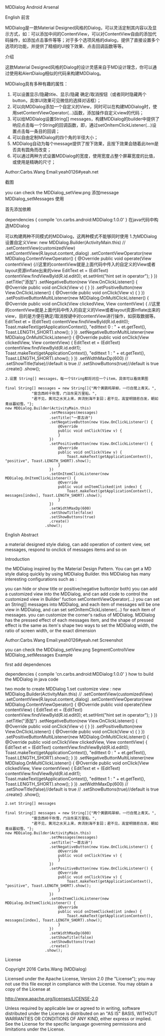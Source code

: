 MDDialog
Android Arsenal

English
前言

MDDialog是一款Material Designed风格的Dialog，可以灵活定制其内容以及显示方式，如：可以添加中间的ContentView，可以对ContentView自由的添加代码操作，如添加点击事件等等；对于多个选项风格的dialog，提供了直接设置多个选项的功能，并提供了精细的UI按下效果、点击回调函数等等。

介绍

这款Material Designed风格的Dialog的设计灵感来自于MD设计理念，你可以通过使用和AlertDialog相似的代码来构建MDDialog。

MDDialog具有多种有趣的属性：
1. 可以设置显示/隐藏title、显示/隐藏 确定/取消按钮（或者同时隐藏两个button，具体UI效果可见微信的选择对话框）；
2. 可以向MDDialog添加一个自定义的View，同时可以在构建MDDialog时，使用setContentViewOperator(...)函数，添加操作自定义view的代码；
3. 可以给MDDialog设置String[] messages，构建MDDialog的builder中提供了响应点击每一个String的回调函数，即，通过setOnItemClickListener(...)设置点击每一条目的回调；
4. 可以自由定制MDialog的四个角的半径大小；
5. MDDialog自动为每个message提供了按下效果，且按下效果会随着此item是否具有圆角而改变；
6. 可以通过两种方式设置MDDialog的宽度，使用宽度占整个屏幕宽度的比值，或使用是精确的尺寸；

Author:Carbs.Wang
Email:yeah0126#yeah.net

截图

you can check the MDDialog_setView.png 
添加message MDDialog_setMessages
使用

首先添加依赖

  dependencies {
    compile 'cn.carbs.android:MDDialog:1.0.0'
  }
在java代码中构造MDDialog

可以构建两种不同模式的MDDialog，这两种模式不能够同时使用
  1.为MDDialog设置自定义View:
  new MDDialog.Builder(ActivityMain.this)
//              .setContentView(customizedView)
                .setContentView(R.layout.content_dialog)
                .setContentViewOperator(new MDDialog.ContentViewOperator() {
                  @Override
                  public void operate(View contentView) {//这里的contentView就是上面代码中传入的自定义的View或者layout资源inflate出来的view
                    EditText et = (EditText) contentView.findViewById(R.id.edit0);
                    et.setHint("hint set in operator");
                  }
                })
                .setTitle("添加")
                .setNegativeButton(new View.OnClickListener() {
                  @Override
                  public void onClick(View v) {
                  }
                })
                .setPositiveButton(new View.OnClickListener() {
                  @Override
                  public void onClick(View v) {
                  }
                })
                .setPositiveButtonMultiListener(new MDDialog.OnMultiClickListener() {
                  @Override
                    public void onClick(View clickedView, View contentView) {
                    //这里的contentView就是上面代码中传入的自定义的View或者layout资源inflate出来的view，目的是方便在确定/取消按键中对contentView进行操作，如获取数据等。
                      EditText et = (EditText) contentView.findViewById(R.id.edit0);
                      Toast.makeText(getApplicationContext(), "edittext 0 : " + et.getText(), Toast.LENGTH_SHORT).show();
                    }
                  })
                .setNegativeButtonMultiListener(new MDDialog.OnMultiClickListener() {
                  @Override
                  public void onClick(View clickedView, View contentView) {
                    EditText et = (EditText) contentView.findViewById(R.id.edit1);
                    Toast.makeText(getApplicationContext(), "edittext 1 : " + et.getText(), Toast.LENGTH_SHORT).show();
                  }
                })
                .setWidthMaxDp(600)
//              .setShowTitle(false)//default is true
//              .setShowButtons(true)//default is true
                .create()
              .show();

    2.设置 String[] messages，每一个String都将对应一个item，具体可以看效果图

    final String[] messages = new String[]{"两个黄鹂鸣翠柳，一行白鹭上青天。",
                "窗含西岭千秋雪，门泊东吴万里船。",
                "君不见，黄河之水天上来，奔流到海不复回；君不见，高堂明镜悲白发，朝如青丝暮如雪。"};
    new MDDialog.Builder(ActivityMain.this)
                        .setMessages(messages)
                        .setTitle("一首古诗")
                        .setNegativeButton(new View.OnClickListener() {
                            @Override
                            public void onClick(View v) {
                            }
                        })
                        .setPositiveButton(new View.OnClickListener() {
                            @Override
                            public void onClick(View v) {
                                Toast.makeText(getApplicationContext(), "positive", Toast.LENGTH_SHORT).show();
                            }
                        })
                        .setOnItemClickListener(new MDDialog.OnItemClickListener() {
                            @Override
                            public void onItemClicked(int index) {
                                Toast.makeText(getApplicationContext(), messages[index], Toast.LENGTH_SHORT).show();
                            }
                        })
                        .setWidthMaxDp(600)
                        .setShowTitle(false)
                        .setShowButtons(true)
                        .create()
                      .show();

English
Abstract

a material designed style dialog, can add operation of content view, set messages, respond to onclick of messages items and so on

Introduction

the MDDialog inspired by the Material Design Pattern. You can get a MD style dialog quickly by using MDDialog Builder. this MDDialog has many interesting configurations such as :

you can hide or show title or positive/negative button(or both)
you can add a customized view into the MDDialog, and can add code to control the customized view in Builder' fuction setContentViewOperator(...)
you can set an String[] messages into MDDialog, and each item of messages will be one view in MDDialog, and can set setOnItemClickListener(...) for each item of messages.
you can customize the corner's radius of MDDialog.
MDDialog has the pressed effect of each messages item, and the shape of pressed effect is the same as item's shape
two ways to set the MDDialog width, the ratio of screen width, or the exact dimension

Author:Carbs.Wang 
Email:yeah0126#yeah.net
Screenshot

you can check the MDDialog_setView.png 
SegmentControlView MDDialog_setMessages
Example

first add dependences

  dependencies {
    compile 'cn.carbs.android:MDDialog:1.0.0'
  }
how to build the MDDialog in java code

two mode to create MDDialog
  1.set customize view :
  new MDDialog.Builder(ActivityMain.this)
//              .setContentView(customizedView)
                .setContentView(R.layout.content_dialog)
                .setContentViewOperator(new MDDialog.ContentViewOperator() {
                  @Override
                  public void operate(View contentView) {
                    EditText et = (EditText) contentView.findViewById(R.id.edit0);
                    et.setHint("hint set in operator");
                  }
                })
                .setTitle("添加")
                .setNegativeButton(new View.OnClickListener() {
                  @Override
                  public void onClick(View v) {
                  }
                })
                .setPositiveButton(new View.OnClickListener() {
                  @Override
                  public void onClick(View v) {
                  }
                })
                .setPositiveButtonMultiListener(new MDDialog.OnMultiClickListener() {
                  @Override
                    public void onClick(View clickedView, View contentView) {
                      EditText et = (EditText) contentView.findViewById(R.id.edit0);
                      Toast.makeText(getApplicationContext(), "edittext 0 : " + et.getText(), Toast.LENGTH_SHORT).show();
                    }
                  })
                .setNegativeButtonMultiListener(new MDDialog.OnMultiClickListener() {
                  @Override
                  public void onClick(View clickedView, View contentView) {
                    EditText et = (EditText) contentView.findViewById(R.id.edit1);
                    Toast.makeText(getApplicationContext(), "edittext 1 : " + et.getText(), Toast.LENGTH_SHORT).show();
                  }
                })
                .setWidthMaxDp(600)
//              .setShowTitle(false)//default is true
//              .setShowButtons(true)//default is true
                .create()
              .show();

    2.set String[] messages

    final String[] messages = new String[]{"两个黄鹂鸣翠柳，一行白鹭上青天。",
                "窗含西岭千秋雪，门泊东吴万里船。",
                "君不见，黄河之水天上来，奔流到海不复回；君不见，高堂明镜悲白发，朝如青丝暮如雪。"};
    new MDDialog.Builder(ActivityMain.this)
                        .setMessages(messages)
                        .setTitle("一首古诗")
                        .setNegativeButton(new View.OnClickListener() {
                            @Override
                            public void onClick(View v) {
                            }
                        })
                        .setPositiveButton(new View.OnClickListener() {
                            @Override
                            public void onClick(View v) {
                                Toast.makeText(getApplicationContext(), "positive", Toast.LENGTH_SHORT).show();
                            }
                        })
                        .setOnItemClickListener(new MDDialog.OnItemClickListener() {
                            @Override
                            public void onItemClicked(int index) {
                                Toast.makeText(getApplicationContext(), messages[index], Toast.LENGTH_SHORT).show();
                            }
                        })
                        .setWidthMaxDp(600)
                        .setShowTitle(false)
                        .setShowButtons(true)
                        .create()
                      .show();

License

Copyright 2016 Carbs.Wang (MDDialog)

Licensed under the Apache License, Version 2.0 (the "License");
you may not use this file except in compliance with the License.
You may obtain a copy of the License at

   http://www.apache.org/licenses/LICENSE-2.0

Unless required by applicable law or agreed to in writing, software
distributed under the License is distributed on an "AS IS" BASIS,
WITHOUT WARRANTIES OR CONDITIONS OF ANY KIND, either express or implied.
See the License for the specific language governing permissions and
limitations under the License.
